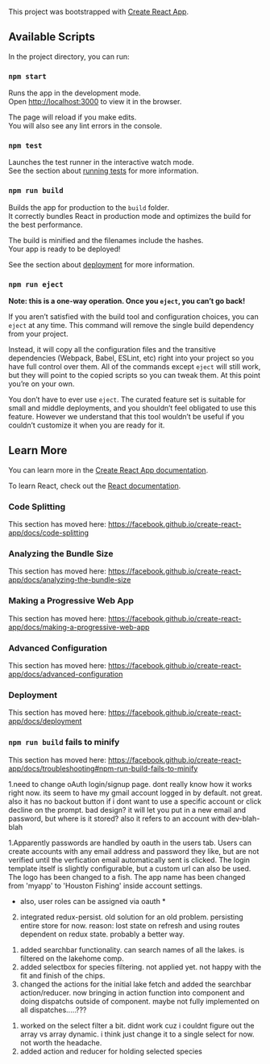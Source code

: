 This project was bootstrapped with [Create React App](https://github.com/facebook/create-react-app).

## Available Scripts

In the project directory, you can run:

### `npm start`

Runs the app in the development mode.<br>
Open [http://localhost:3000](http://localhost:3000) to view it in the browser.

The page will reload if you make edits.<br>
You will also see any lint errors in the console.

### `npm test`

Launches the test runner in the interactive watch mode.<br>
See the section about [running tests](https://facebook.github.io/create-react-app/docs/running-tests) for more information.

### `npm run build`

Builds the app for production to the `build` folder.<br>
It correctly bundles React in production mode and optimizes the build for the best performance.

The build is minified and the filenames include the hashes.<br>
Your app is ready to be deployed!

See the section about [deployment](https://facebook.github.io/create-react-app/docs/deployment) for more information.

### `npm run eject`

**Note: this is a one-way operation. Once you `eject`, you can’t go back!**

If you aren’t satisfied with the build tool and configuration choices, you can `eject` at any time. This command will remove the single build dependency from your project.

Instead, it will copy all the configuration files and the transitive dependencies (Webpack, Babel, ESLint, etc) right into your project so you have full control over them. All of the commands except `eject` will still work, but they will point to the copied scripts so you can tweak them. At this point you’re on your own.

You don’t have to ever use `eject`. The curated feature set is suitable for small and middle deployments, and you shouldn’t feel obligated to use this feature. However we understand that this tool wouldn’t be useful if you couldn’t customize it when you are ready for it.

## Learn More

You can learn more in the [Create React App documentation](https://facebook.github.io/create-react-app/docs/getting-started).

To learn React, check out the [React documentation](https://reactjs.org/).

### Code Splitting

This section has moved here: https://facebook.github.io/create-react-app/docs/code-splitting

### Analyzing the Bundle Size

This section has moved here: https://facebook.github.io/create-react-app/docs/analyzing-the-bundle-size

### Making a Progressive Web App

This section has moved here: https://facebook.github.io/create-react-app/docs/making-a-progressive-web-app

### Advanced Configuration

This section has moved here: https://facebook.github.io/create-react-app/docs/advanced-configuration

### Deployment

This section has moved here: https://facebook.github.io/create-react-app/docs/deployment

### `npm run build` fails to minify

This section has moved here: https://facebook.github.io/create-react-app/docs/troubleshooting#npm-run-build-fails-to-minify


 <!-- begin 2/2/20 -->
1.need to change oAuth login/signup page.  dont really know how it works right now. its seem to have my gmail account logged in by default. not great.  also it has no backout button if i dont want to use a specific account or click decline on the prompt. bad design?  it will let you put in a new email and password, but where is it stored?  also it refers to an account with dev-blah-blah
<!-- end of 2/2/20 -->
<!-- begin 2/9/20 -->
1.Apparently passwords are handled by oauth in the users tab.  Users can create accounts with any email address and password they like, but are not verified until the verfication email automatically sent is clicked.  The login template itself is slightly configurable, but a custom url can also be used.  The logo has been changed to a fish.  The app name has been changed from 'myapp' to 'Houston Fishing' inside account settings.  
* also, user roles can be assigned via oauth *
2. integrated redux-persist.  old solution for an old problem.  persisting entire store for now.  reason: lost state on refresh and using routes dependent on redux state.  probably a better way.
<!-- end of 2/9/20 -->
<!-- begin 2/23/20 -->
1. added searchbar functionality. can search names of all the lakes. is filtered on the lakehome comp.
2. added selectbox for species filtering.  not applied yet. not happy with the fit and finish of the chips.
3. changed the actions for the initial lake fetch and added the searchbar action/reducer. now bringing in action function into component and doing dispatchs outside of component. maybe not fully implemented on all dispatches.....???
<!-- end 2/23 -->
<!--start 2/24-->
1. worked on the select filter a bit.  didnt work cuz i couldnt figure out the array vs array dynamic.  i think just change it to a single select for now.  not worth the headache.  
2. added action and reducer for holding selected species
<!--end 2/24-->